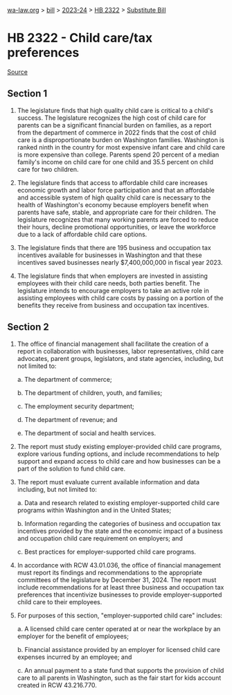 [wa-law.org](/) > [bill](/bill/) > [2023-24](/bill/2023-24/) > [HB 2322](/bill/2023-24/hb/2322/) > [Substitute Bill](/bill/2023-24/hb/2322/S/)

# HB 2322 - Child care/tax preferences

[Source](http://lawfilesext.leg.wa.gov/biennium/2023-24/Pdf/Bills/House%20Bills/2322-S.pdf)

## Section 1
1. The legislature finds that high quality child care is critical to a child's success. The legislature recognizes the high cost of child care for parents can be a significant financial burden on families, as a report from the department of commerce in 2022 finds that the cost of child care is a disproportionate burden on Washington families. Washington is ranked ninth in the country for most expensive infant care and child care is more expensive than college. Parents spend 20 percent of a median family's income on child care for one child and 35.5 percent on child care for two children.

2. The legislature finds that access to affordable child care increases economic growth and labor force participation and that an affordable and accessible system of high quality child care is necessary to the health of Washington's economy because employers benefit when parents have safe, stable, and appropriate care for their children. The legislature recognizes that many working parents are forced to reduce their hours, decline promotional opportunities, or leave the workforce due to a lack of affordable child care options.

3. The legislature finds that there are 195 business and occupation tax incentives available for businesses in Washington and that these incentives saved businesses nearly $7,400,000,000 in fiscal year 2023.

4. The legislature finds that when employers are invested in assisting employees with their child care needs, both parties benefit. The legislature intends to encourage employers to take an active role in assisting employees with child care costs by passing on a portion of the benefits they receive from business and occupation tax incentives.

## Section 2
1. The office of financial management shall facilitate the creation of a report in collaboration with businesses, labor representatives, child care advocates, parent groups, legislators, and state agencies, including, but not limited to:

    a. The department of commerce;

    b. The department of children, youth, and families;

    c. The employment security department;

    d. The department of revenue; and

    e. The department of social and health services.

2. The report must study existing employer-provided child care programs, explore various funding options, and include recommendations to help support and expand access to child care and how businesses can be a part of the solution to fund child care.

3. The report must evaluate current available information and data including, but not limited to:

    a. Data and research related to existing employer-supported child care programs within Washington and in the United States;

    b. Information regarding the categories of business and occupation tax incentives provided by the state and the economic impact of a business and occupation child care requirement on employers; and

    c. Best practices for employer-supported child care programs.

4. In accordance with RCW 43.01.036, the office of financial management must report its findings and recommendations to the appropriate committees of the legislature by December 31, 2024. The report must include recommendations for at least three business and occupation tax preferences that incentivize businesses to provide employer-supported child care to their employees.

5. For purposes of this section, "employer-supported child care" includes:

    a. A licensed child care center operated at or near the workplace by an employer for the benefit of employees;

    b. Financial assistance provided by an employer for licensed child care expenses incurred by an employee; and

    c. An annual payment to a state fund that supports the provision of child care to all parents in Washington, such as the fair start for kids account created in RCW 43.216.770.

